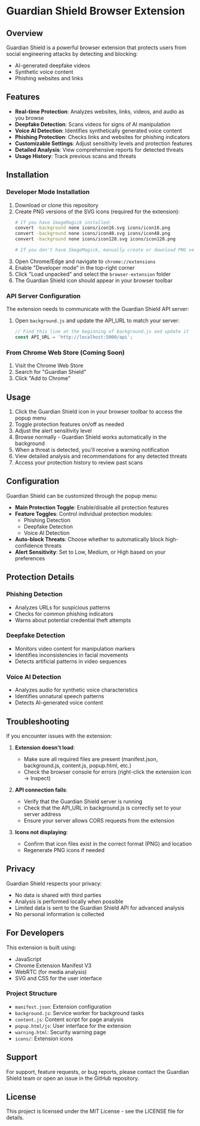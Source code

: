 # Guardian Shield Browser Extension

## Overview
Guardian Shield is a powerful browser extension that protects users from social engineering attacks by detecting and blocking:
- AI-generated deepfake videos
- Synthetic voice content 
- Phishing websites and links

## Features
- **Real-time Protection**: Analyzes websites, links, videos, and audio as you browse
- **Deepfake Detection**: Scans videos for signs of AI manipulation
- **Voice AI Detection**: Identifies synthetically generated voice content
- **Phishing Protection**: Checks links and websites for phishing indicators
- **Customizable Settings**: Adjust sensitivity levels and protection features
- **Detailed Analysis**: View comprehensive reports for detected threats
- **Usage History**: Track previous scans and threats

## Installation
### Developer Mode Installation
1. Download or clone this repository
2. Create PNG versions of the SVG icons (required for the extension):
   ```bash
   # If you have ImageMagick installed:
   convert -background none icons/icon16.svg icons/icon16.png
   convert -background none icons/icon48.svg icons/icon48.png
   convert -background none icons/icon128.svg icons/icon128.png
   
   # If you don't have ImageMagick, manually create or download PNG versions of the icons
   ```
3. Open Chrome/Edge and navigate to `chrome://extensions`
4. Enable "Developer mode" in the top-right corner
5. Click "Load unpacked" and select the `browser-extension` folder
6. The Guardian Shield icon should appear in your browser toolbar

### API Server Configuration
The extension needs to communicate with the Guardian Shield API server:

1. Open `background.js` and update the API_URL to match your server:
   ```javascript
   // Find this line at the beginning of background.js and update it
   const API_URL = 'http://localhost:5000/api';
   ```

### From Chrome Web Store (Coming Soon)
1. Visit the Chrome Web Store
2. Search for "Guardian Shield"
3. Click "Add to Chrome"

## Usage
1. Click the Guardian Shield icon in your browser toolbar to access the popup menu
2. Toggle protection features on/off as needed
3. Adjust the alert sensitivity level
4. Browse normally - Guardian Shield works automatically in the background
5. When a threat is detected, you'll receive a warning notification
6. View detailed analysis and recommendations for any detected threats
7. Access your protection history to review past scans

## Configuration
Guardian Shield can be customized through the popup menu:
- **Main Protection Toggle**: Enable/disable all protection features
- **Feature Toggles**: Control individual protection modules:
  - Phishing Detection
  - Deepfake Detection
  - Voice AI Detection
- **Auto-block Threats**: Choose whether to automatically block high-confidence threats
- **Alert Sensitivity**: Set to Low, Medium, or High based on your preferences

## Protection Details
### Phishing Detection
- Analyzes URLs for suspicious patterns
- Checks for common phishing indicators
- Warns about potential credential theft attempts

### Deepfake Detection
- Monitors video content for manipulation markers
- Identifies inconsistencies in facial movements
- Detects artificial patterns in video sequences

### Voice AI Detection
- Analyzes audio for synthetic voice characteristics
- Identifies unnatural speech patterns
- Detects AI-generated voice content

## Troubleshooting
If you encounter issues with the extension:

1. **Extension doesn't load**:
   - Make sure all required files are present (manifest.json, background.js, content.js, popup.html, etc.)
   - Check the browser console for errors (right-click the extension icon → Inspect)

2. **API connection fails**:
   - Verify that the Guardian Shield server is running
   - Check that the API_URL in background.js is correctly set to your server address
   - Ensure your server allows CORS requests from the extension

3. **Icons not displaying**:
   - Confirm that icon files exist in the correct format (PNG) and location
   - Regenerate PNG icons if needed

## Privacy
Guardian Shield respects your privacy:
- No data is shared with third parties
- Analysis is performed locally when possible
- Limited data is sent to the Guardian Shield API for advanced analysis
- No personal information is collected

## For Developers
This extension is built using:
- JavaScript
- Chrome Extension Manifest V3
- WebRTC (for media analysis)
- SVG and CSS for the user interface

### Project Structure
- `manifest.json`: Extension configuration
- `background.js`: Service worker for background tasks
- `content.js`: Content script for page analysis
- `popup.html/js`: User interface for the extension
- `warning.html`: Security warning page
- `icons/`: Extension icons

## Support
For support, feature requests, or bug reports, please contact the Guardian Shield team or open an issue in the GitHub repository.

## License
This project is licensed under the MIT License - see the LICENSE file for details.
